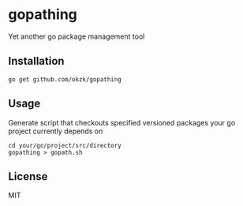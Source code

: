 gopathing 
================

Yet another go package management tool

Installation
------------

    go get github.com/okzk/gopathing

Usage
-----

Generate script that checkouts specified versioned packages your go project 
currently depends on

    cd your/go/project/src/directory
    gopathing > gopath.sh
    

License
-------

MIT
